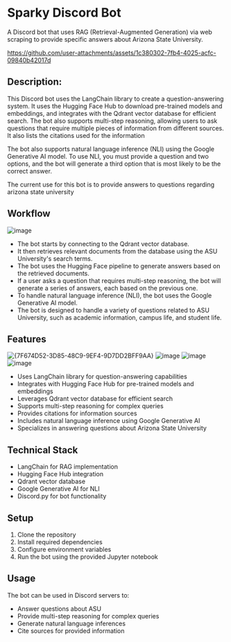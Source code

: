 # Sparky Discord Bot

A Discord bot that uses RAG (Retrieval-Augmented Generation) via web scraping to provide specific answers about Arizona State University.

https://github.com/user-attachments/assets/1c380302-7fb4-4025-acfc-09840b42017d

## Description:
    
This Discord bot uses the LangChain library to create a question-answering system.
It uses the Hugging Face Hub to download pre-trained models and embeddings,
and integrates with the Qdrant vector database for efficient search.
The bot also supports multi-step reasoning, allowing users to ask questions
that require multiple pieces of information from different sources. It also lists the citations used for the information

The bot also supports natural language inference (NLI) using the
Google Generative AI model. To use NLI, you must provide a
question and two options, and the bot will generate a third option
that is most likely to be the correct answer.

The current use for this bot is to provide answers to questions regarding arizona state university 

## Workflow

![image](https://github.com/user-attachments/assets/6d79c439-ca05-4eed-ae1c-becc99e6cb37)

- The bot starts by connecting to the Qdrant vector database.
- It then retrieves relevant documents from the database using the ASU University's search terms.
- The bot uses the Hugging Face pipeline to generate answers based on the retrieved documents.
- If a user asks a question that requires multi-step reasoning, the bot will generate a series of answers, each based on the previous one.
- To handle natural language inference (NLI), the bot uses the Google Generative AI model.
- The bot is designed to handle a variety of questions related to ASU University, such as academic information, campus life, and student life.


## Features

![{7F674D52-3D85-48C9-9EF4-9D7DD2BFF9AA}](https://github.com/user-attachments/assets/7b1e0966-cd73-4779-b928-6850358d93ad)
![image](https://github.com/user-attachments/assets/b81a4c26-e32d-43b3-b360-f4bbbb7847a7)
![image](https://github.com/user-attachments/assets/b1bdb741-20ee-4619-9cff-8ea728e696bb)
![image](https://github.com/user-attachments/assets/b122836a-c9c3-46e3-a5bd-f3369b73778e)


- Uses LangChain library for question-answering capabilities
- Integrates with Hugging Face Hub for pre-trained models and embeddings
- Leverages Qdrant vector database for efficient search
- Supports multi-step reasoning for complex queries
- Provides citations for information sources
- Includes natural language inference using Google Generative AI
- Specializes in answering questions about Arizona State University

## Technical Stack

- LangChain for RAG implementation
- Hugging Face Hub integration
- Qdrant vector database
- Google Generative AI for NLI
- Discord.py for bot functionality

## Setup

1. Clone the repository
2. Install required dependencies
3. Configure environment variables
4. Run the bot using the provided Jupyter notebook

## Usage

The bot can be used in Discord servers to:
- Answer questions about ASU
- Provide multi-step reasoning for complex queries
- Generate natural language inferences
- Cite sources for provided information

